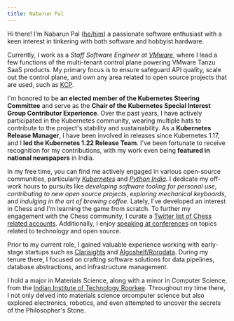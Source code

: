 ```yaml
---
title: Nabarun Pal
---
```


Hi there! I'm Nabarun Pal ([he/him][pronoun]) a passionate software enthusiast with a keen interest in tinkering with both software and hobbyist hardware.

Currently, I work as a *Staff Software Engineer at [VMware][vmware-tanzu]*, where I lead a few functions of the multi-tenant control plane powering VMware Tanzu SaaS products. My primary focus is to ensure safeguard API quality, scale out the control plane, and own any area related to open source projects that are used, such as [KCP][kcp].

I'm honored to be **an elected member of the Kubernetes Steering Committee** and serve as the **Chair of the Kubernetes Special Interest Group Contributor Experience**. Over the past years, I have actively participated in the Kubernetes community, wearing multiple hats to contribute to the project's stability and sustainability. As a **Kubernetes Release Manager**, I have been involved in releases since Kubernetes 1.17, and I **led the Kubernetes 1.22 Release Team**. I've been fortunate to receive recognition for my contributions, with my work even being **featured in national newspapers** in India.

In my free time, you can find me actively engaged in various open-source communities, particularly *[Kubernetes][kubernetes]* and *[Python India][pythonindia]*. I dedicate my off-work hours to pursuits like *developing software tooling for personal use*, *contributing to new open source projects*, *exploring mechanical keyboards*, and *indulging in the art of brewing coffee*. Lately, I've developed an interest in Chess and I'm learning the game from scratch. To further my engagement with the Chess community, I curate a [Twitter list of Chess related accounts][t-chess]. Additionally, I enjoy [speaking at conferences][speaking] on topics related to technology and open source.

Prior to my current role, I gained valuable experience working with early-stage startups such as [Clarisights][clarisights] and [Algoshelf/Rorodata][algoshelf]. During my tenure there, I focused on crafting software solutions for data pipelines, database abstractions, and infrastructure management.

I hold a major in Materials Science, along with a minor in Computer Science, from the [Indian Institute of Technology Roorkee][iitr]. Throughout my time there, I not only delved into materials science orcomputer science but also explored electronics, robotics, and even attempted to uncover the secrets of the Philosopher's Stone.

[pronoun]: //pronoun.is/he
[vmware-tanzu]: //tanzu.vmware.com
[kubernetes]: //kubernetes.io
[pythonindia]: //github.com/pythonindia
[clarisights]: //clarisights.com
[algoshelf]: //github.com/rorodata
[iitr]: //iitr.ac.in
[t-chess]: https://twitter.com/i/lists/1413907332568817665
[speaking]: /speaking
[kcp]: //kcp.io
